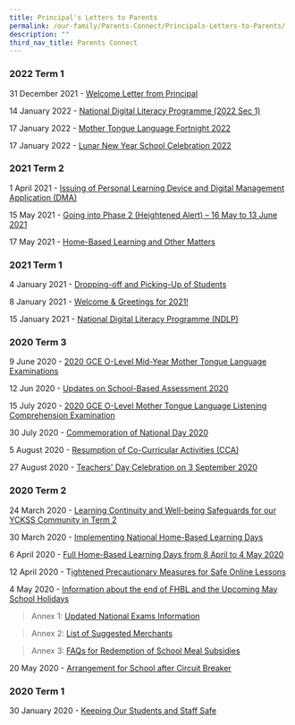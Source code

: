 ```yaml
---
title: Principal's Letters to Parents
permalink: /our-family/Parents-Connect/Principals-Letters-to-Parents/
description: ""
third_nav_title: Parents Connect
---
```

### **2022 Term 1**


31 December 2021 - [Welcome Letter from Principal](/files/Parents%20Connect/Principal's%20Letters%20to%20Parents/Welcome%20Letter%202022_Final.pdf)  
  
14 January 2022 - [National Digital Literacy Programme (2022 Sec 1)](/files/Parents%20Connect/Principal's%20Letters%20to%20Parents/YCKSS%20NDLP%20-%20Letter%20to%20Parents%202022%20Final.pdf)  
  
17 January 2022 - [Mother Tongue Language Fortnight 2022](/files/Parents%20Connect/Principal's%20Letters%20to%20Parents/Letter%20to%20Parents%20%20Acknowledgement_MTL%20Fortnight%202022%20for%20PG.pdf)  
  
17 January 2022 - [Lunar New Year School Celebration 2022](/files/Parents%20Connect/Principal's%20Letters%20to%20Parents/Letter%20to%20Parents%20LNY%20School%20%20Celebration%202022.pdf)  

### **2021 Term 2**


1 April 2021 - [Issuing of Personal Learning Device and Digital Management Application (DMA)](https://yiochukangsec-moe-edu-sg-admin.cwp.sg/qql/slot/u133/Our%20Curriculum/Non%20academic%20Programmes/Digital%20Education/YCKSS%20%20Invitation%20to%20Parents%20-%20%20Briefing%20on%20NDLP%20Rollout%20and%20DMA.pdf)  
  
15 May 2021 - [Going into Phase 2 (Heightened Alert) – 16 May to 13 June 2021](https://yiochukangsec-moe-edu-sg-admin.cwp.sg/qql/slot/u133/For%20Parents/P%20Letters%202021/2021%20Principals%20Letter%20to%20Parents%20-%20Phase%202%20Heightened%20Alert%20School%20Measures%20For%20PG.pdf)  
  
17 May 2021 - [Home-Based Learning and Other Matters](https://yiochukangsec-moe-edu-sg-admin.cwp.sg/qql/slot/u133/Our%20Family/Students/FHBL%202021/2021%20Principals%20Letter%20to%20Parent%20-%20Full%20Home-Based%20Learning%20%20Other%20Matters%2017%20May.pdf)  
  

### **2021 Term 1**


4 January 2021 - [Dropping-off and Picking-Up of Students](https://yiochukangsec-moe-edu-sg-admin.cwp.sg/qql/slot/u133/Our%20Family/Parents%20Connect/Letter%20to%20Parents%20on%20School%20Traffic%20Plan.pdf)  
  
8 January 2021 - [Welcome & Greetings for 2021!](https://yiochukangsec-moe-edu-sg-admin.cwp.sg/qql/slot/u133/Our%20Family/Parents%20Connect/Welcome%20%20Greetings%20for%202021.docx.pdf)  
  
15 January 2021 - [National Digital Literacy Programme (NDLP)](https://yiochukangsec-moe-edu-sg-admin.cwp.sg/qql/slot/u133/Our%20Curriculum/Non%20academic%20Programmes/Digital%20Education/YCKSS%20NDLP%20-%20Letter%20to%20Parents%20Final.pdf)  
  

### **2020 Term 3**


9 June 2020 - [2020 GCE O-Level Mid-Year Mother Tongue Language Examinations](https://yiochukangsec-moe-edu-sg-admin.cwp.sg/qql/slot/u133/For%20Parents/P%20Letters%202020/Letter%20to%20Parents%20regarding%202020%20GCE%20O-level%20MY%20MTL%20Exams.pdf)  
  
12 Jun 2020 - [Updates on School-Based Assessment 2020](https://yiochukangsec-moe-edu-sg-admin.cwp.sg/qql/slot/u133/For%20Parents/P%20Letters%202020/(Term%203)%20Letter%20to%20Parents%20SBA%20for%20Sem%202%20(edited).pdf)  
  
15 July 2020 - [2020 GCE O-Level Mother Tongue Language Listening Comprehension Examination](https://yiochukangsec-moe-edu-sg-admin.cwp.sg/qql/slot/u133/For%20Parents/P%20Letters%202020/(Term%203)%20Letter%20to%20Parents%20regarding%202020%20GCE%20O-level%20MTL%20LC%20Exam.pdf)  
  
30 July 2020 - [Commemoration of National Day 2020](https://yiochukangsec-moe-edu-sg-admin.cwp.sg/qql/slot/u133/For%20Parents/P%20Letters%202020/(Term%203)%20Letter%20to%20Parents%20regarding%202020%20National%20Day%20Commemoration.pdf)  
  
5 August 2020 - [Resumption of Co-Curricular Activities (CCA)](https://yiochukangsec-moe-edu-sg-admin.cwp.sg/qql/slot/u133/For%20Parents/P%20Letters%202020/(Term%203)%20Resumption%20of%20CCA.pdf)  
  
27 August 2020 - [Teachers' Day Celebration on 3 September 2020](https://yiochukangsec-moe-edu-sg-admin.cwp.sg/qql/slot/u133/For%20Parents/P%20Letters%202020/(Term%203)%20Teachers%20Day.pdf)  

### **2020 Term 2**


24 March 2020 - [Learning Continuity and Well-being Safeguards for our YCKSS Community in Term 2](https://yiochukangsec-moe-edu-sg-admin.cwp.sg/qql/slot/u133/For%20Parents/P%20Letters%202020/(Term%202)%202020%20Principal%20Letter%20to%20Parents%20Term%202%20Week%201.pdf)  
  
30 March 2020 - [Implementing National Home-Based Learning Days](https://yiochukangsec-moe-edu-sg-admin.cwp.sg/qql/slot/u133/For%20Parents/P%20Letters%202020/(Term%202%20NHBL)%202020%20Principal%20Letter%20to%20Parents%20-%20details%20of%20National%20HBL%20(30%20March).pdf)  
  
6 April 2020 - [Full Home-Based Learning Days from 8 April to 4 May 2020](https://yiochukangsec-moe-edu-sg-admin.cwp.sg/qql/slot/u133/For%20Parents/P%20Letters%202020/(Term%202%20FHBL)%202020%20Principal%20Letter%20to%20Parents%20-%20Full%20HBL%20(6%20April)%20f.pdf)  
  
12 April 2020 - T[ightened Precautionary Measures for Safe Online Lessons](https://yiochukangsec-moe-edu-sg-admin.cwp.sg/qql/slot/u133/For%20Parents/P%20Letters%202020/(Term%202%20Online%20Lessons)%202020%20Principal%20Letter%20to%20Parents%20-Tightened%20Precautionary%20Measures%20for%20Online%20Lessons%20(12%20April%20).pdf)  
  
4 May 2020 - [Information about the end of FHBL and the Upcoming May School Holidays](https://yiochukangsec-moe-edu-sg-admin.cwp.sg/qql/slot/u133/For%20Parents/P%20Letters%202020/(Term%202)%20Letter%20to%20Parents%20-Information%20about%20FHBL%20and%20School%20Holidays%20(4%20May%202020)%20f.pdf)  

>Annex 1: [Updated National Exams Information](https://yiochukangsec-moe-edu-sg-admin.cwp.sg/qql/slot/u133/Announcement/Annex%201%20-%20Updated%20National%20Exams%20Information%20(2020).pdf)  

>Annex 2: [List of Suggested Merchants](https://yiochukangsec-moe-edu-sg-admin.cwp.sg/qql/slot/u133/Announcement/Annex%202%20-%20List%20of%20Suggested%20Merchants.pdf)

>Annex 3: [FAQs for Redemption of School Meal Subsidies](https://yiochukangsec-moe-edu-sg-admin.cwp.sg/qql/slot/u133/Announcement/Annex%203%20-%20FAQs%20for%20Redemption%20of%20School%20Meal%20Subsidies%20through%20School%20Smartcard%20during%20Extended%20CB%20Period%20(FINAL).pdf)

  
20 May 2020 - [Arrangement for School after Circuit Breaker](https://yiochukangsec-moe-edu-sg-admin.cwp.sg/qql/slot/u133/For%20Parents/P%20Letters%202020/Letter%20to%20Parents%20-%20Arrangement%20for%20Schools%20after%20Circuit%20Breaker_caa%2020%20May%202020.pdf)  
  

### **2020 Term 1**


30 January 2020 - [Keeping Our Students and Staff Safe](https://yiochukangsec-moe-edu-sg-admin.cwp.sg/qql/slot/u133/For%20Parents/P%20Letters%202020/(Term%201)%202020%20Letter%20to%20Parents%20-%20keeping%20our%20students%20and%20staff%20safe%20(29%20Jan).pdf)